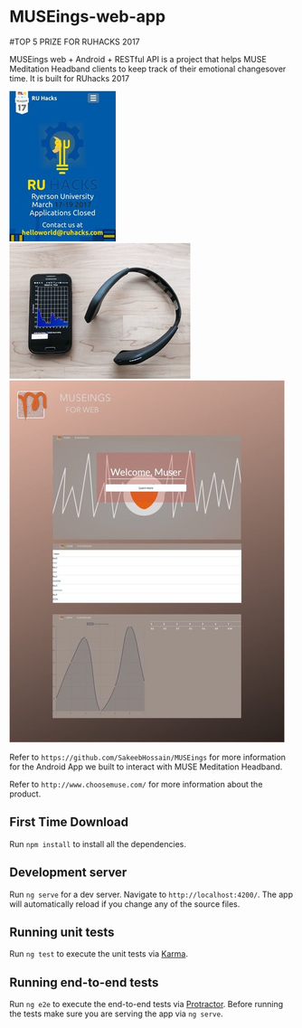 # MUSEings-web-app


#TOP 5 PRIZE FOR RUHACKS 2017

MUSEings web + Android + RESTful API is a project that helps MUSE Meditation Headband clients to keep track of their emotional changesover time. It is built for RUhacks 2017

![alt tag](https://raw.githubusercontent.com/roceleylaw/MUSEings-web-app/master/assets/463164213.jpg)
![alt tag](https://raw.githubusercontent.com/roceleylaw/MUSEings-web-app/master/assets/592838244.jpg)
![alt tag](https://raw.githubusercontent.com/roceleylaw/MUSEings-web-app/master/assets/1826857560.jpg)

Refer to `https://github.com/SakeebHossain/MUSEings` for more information for the Android App we built to interact with MUSE Meditation Headband.

Refer to `http://www.choosemuse.com/` for more information about the product.

## First Time Download
Run `npm install` to install all the dependencies.

## Development server
Run `ng serve` for a dev server. Navigate to `http://localhost:4200/`. The app will automatically reload if you change any of the source files.

## Running unit tests

Run `ng test` to execute the unit tests via [Karma](https://karma-runner.github.io).

## Running end-to-end tests

Run `ng e2e` to execute the end-to-end tests via [Protractor](http://www.protractortest.org/).
Before running the tests make sure you are serving the app via `ng serve`.
